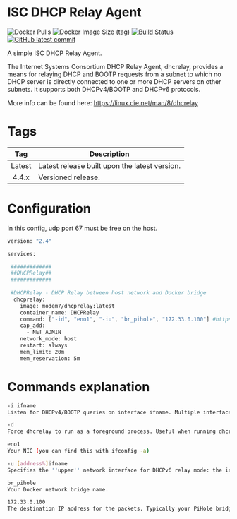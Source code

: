 # ISC DHCP Relay Agent

![Docker Pulls](https://img.shields.io/docker/pulls/modem7/dhcprelay) 
![Docker Image Size (tag)](https://img.shields.io/docker/image-size/modem7/dhcprelay/latest) 
[![Build Status](https://drone.modem7.com/api/badges/modem7/DHCP-Relay/status.svg)](https://drone.modem7.com/modem7/DHCP-Relay)
[![GitHub latest commit](https://badgen.net/github/last-commit/modem7/DHCP-Relay)](https://GitHub.com/modem7/DHCP-Relay/commit/)

A simple ISC DHCP Relay Agent.

The Internet Systems Consortium DHCP Relay Agent, dhcrelay, provides a means for relaying DHCP and BOOTP requests from a subnet to which no DHCP server is directly connected to one or more DHCP servers on other subnets. It supports both DHCPv4/BOOTP and DHCPv6 protocols. 

More info can be found here: https://linux.die.net/man/8/dhcrelay

# Tags
| Tag | Description |
| :----: | --- |
| Latest | Latest release built upon the latest version. |
| 4.4.x | Versioned release. |

# Configuration

In this config, udp port 67 must be free on the host.

```bash
version: "2.4"

services:

 #############
 ##DHCPRelay##
 #############
 
 #DHCPRelay - DHCP Relay between host network and Docker bridge
  dhcprelay:
    image: modem7/dhcprelay:latest
    container_name: DHCPRelay
    command: ["-id", "eno1", "-iu", "br_pihole", "172.33.0.100"] #https://fedoramagazine.org/build-network-bridge-fedora/
    cap_add:
      - NET_ADMIN
    network_mode: host
    restart: always
    mem_limit: 20m
    mem_reservation: 5m
```

# Commands explanation
```bash
-i ifname
Listen for DHCPv4/BOOTP queries on interface ifname. Multiple interfaces may be specified by using more than one -i option. If no interfaces are specified on the command line, dhcrelay will identify all network interfaces, eliminating non-broadcast interfaces if possible, and attempt to listen on all of them.

-d
Force dhcrelay to run as a foreground process. Useful when running dhcrelay under a debugger, or running out of inittab on System V systems.

eno1
Your NIC (you can find this with ifconfig -a)

-u [address%]ifname
Specifies the ''upper'' network interface for DHCPv6 relay mode: the interface to which queries from clients and other relay agents should be forwarded. At least one -u option must be included in the command line when running in DHCPv6 mode. The interface name ifname is a mandatory parameter. The destination unicast or multicast address can be specified by address%; if not specified, the relay agent will forward to the DHCPv6 All_DHCP_Relay_Agents_and_Servers multicast address.

br_pihole
Your Docker network bridge name.

172.33.0.100
The destination IP address for the packets. Typically your PiHole bridge IP address.
```
